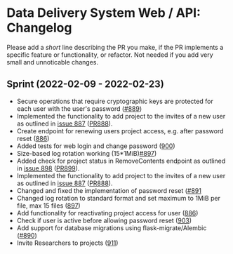 # Data Delivery System Web / API: Changelog

Please add a _short_ line describing the PR you make, if the PR implements a specific feature or functionality, or refactor. Not needed if you add very small and unnoticable changes.

## Sprint (2022-02-09 - 2022-02-23)
* Secure operations that require cryptographic keys are protected for each user with the user's password ([#889](https://github.com/ScilifelabDataCentre/dds_web/pull/889))
* Implemented the functionality to add project to the invites of a new user as outlined in [issue 887](https://github.com/scilifelabdatacentre/dds_web/issues/887) ([PR888](https://github.com/ScilifelabDataCentre/dds_web/pull/888)).
* Create endpoint for renewing users project access, e.g. after password reset ([886](https://github.com/ScilifelabDataCentre/dds_web/pull/885))
* Added tests for web login and change password ([900](https://github.com/ScilifelabDataCentre/dds_web/pull/900))
* Size-based log rotation working (15*1MiB)[#897](https://github.com/ScilifelabDataCentre/dds_web/pull/897))
* Added check for project status in RemoveContents endpoint as outlined in [issue 898](https://github.com/ScilifelabDataCentre/dds_web/issues/898) ([PR899](https://github.com/ScilifelabDataCentre/dds_web/pull/899)). 
* Implemented the functionality to add project to the invites of a new user as outlined in [issue 887](https://github.com/scilifelabdatacentre/dds_web/issues/887) ([PR888](https://github.com/ScilifelabDataCentre/dds_web/pull/888)).
* Changed and fixed the implementation of password reset ([#891](https://github.com/ScilifelabDataCentre/dds_web/pull/891)
* Changed log rotation to standard format and set maximum to 1MiB per file, max 15 files ([897](https://github.com/ScilifelabDataCentre/dds_web/pull/897))
* Add functionality for reactivating project access for user ([886](https://github.com/ScilifelabDataCentre/dds_web/pull/886))
* Check if user is active before allowing password reset ([903](https://github.com/ScilifelabDataCentre/dds_web/pull/903))
* Add support for database migrations using flask-migrate/Alembic ([#890](https://github.com/ScilifelabDataCentre/dds_web/pull/890))
* Invite Researchers to projects ([911](https://github.com/ScilifelabDataCentre/dds_web/pull/911))